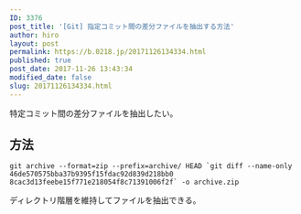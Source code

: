 ```yaml
---
ID: 3376
post_title: '[Git] 指定コミット間の差分ファイルを抽出する方法'
author: hiro
layout: post
permalink: https://b.0218.jp/20171126134334.html
published: true
post_date: 2017-11-26 13:43:34
modified_date: false
slug: 20171126134334.html
---
```

特定コミット間の差分ファイルを抽出したい。

<!--more-->

## 方法

```language-bash
git archive --format=zip --prefix=archive/ HEAD `git diff --name-only 46de570575bba37b9395f15fdac92d839d218bb0 8cac3d13feebe15f771e218054f8c71391006f2f` -o archive.zip
```

ディレクトリ階層を維持してファイルを抽出できる。